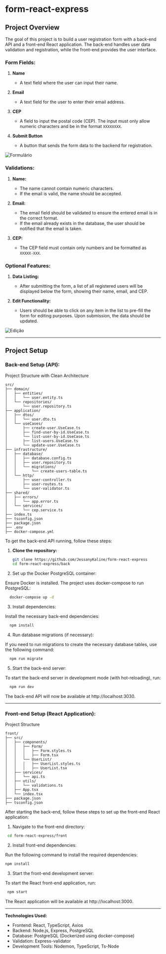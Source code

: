 # form-react-express

## Project Overview

The goal of this project is to build a user registration form with a back-end API and a front-end React application. The back-end handles user data validation and registration, while the front-end provides the user interface.

### **Form Fields:**
1. **Name**  
   - A text field where the user can input their name.

2. **Email**  
   - A text field for the user to enter their email address.

3. **CEP**  
   - A field to input the postal code (CEP). The input must only allow numeric characters and be in the format `XXXXXXXX`.

4. **Submit Button**  
   - A button that sends the form data to the backend for registration.
  
  ![Formulário](https://github.com/JessanyKaline/form-react-express/blob/main/images/tela.png)
  

### **Validations:**

1. **Name:**
   - The name cannot contain numeric characters.
   - If the email is valid, the name should be accepted.
  
2. **Email:**
   - The email field should be validated to ensure the entered email is in the correct format.
   - If the email already exists in the database, the user should be notified that the email is taken.

3. **CEP:**
   - The CEP field must contain only numbers and be formatted as `XXXXX-XXX`.

### **Optional Features:**

1. **Data Listing:**
   - After submitting the form, a list of all registered users will be displayed below the form, showing their name, email, and CEP.

2. **Edit Functionality:**
   - Users should be able to click on any item in the list to pre-fill the form for editing purposes. Upon submission, the data should be updated.
     
![Edição](https://github.com/JessanyKaline/form-react-express/blob/main/images/edi%C3%A7%C3%A3o.png)

---

## Project Setup

### **Back-end Setup (API):**

Project Structure with Clean Architecture

```plaintext
src/
├── domain/
│   ├── entities/
│   │   └── user.entity.ts
│   └── repositories/
│       └── user.repository.ts
├── application/
│   ├── dtos/
│   │   └── user.dto.ts
│   └── useCases/
│       ├── create-user.UseCase.ts
│       ├── find-user-by-id.UseCase.ts
│       └── list-user-by-id.UseCase.ts
│       ├── list-users.UseCase.ts
│       └── update-user.UseCase.ts
├── infrastructure/
│   ├── database/
│   │   ├── database.config.ts
│   │   ├── user.repository.ts
│   │   └── migrations/
│   │       └── create-users-table.ts
│   └── http/
│       ├── user-controller.ts
│       ├── user-routes.ts
│       └── user-validator.ts
├── shared/
│   ├── errors/
│   │   └── app.error.ts
│   └── services/
│       └── cep.service.ts
├── index.ts
├── tsconfig.json
├── package.json
├── .env
├── docker-compose.yml
```


To get the back-end API running, follow these steps:

1. **Clone the repository:**
   ```bash
   git clone https://github.com/JessanyKaline/form-react-express
   cd form-react-express/back
   ```

2. Set up the Docker PostgreSQL container:

Ensure Docker is installed. The project uses docker-compose to run PostgreSQL:
  ```bash
    docker-compose up -d
  ```

3. Install dependencies:

Install the necessary back-end dependencies:
  ```bash
    npm install
  ```

4. Run database migrations (if necessary):

If you need to run migrations to create the necessary database tables, use the following command:
  ```bash
    npm run migrate
  ```
5. Start the back-end server:

To start the back-end server in development mode (with hot-reloading), run:
  ```bash
    npm run dev
  ```
The back-end API will now be available at http://localhost:3030.

---

### **Front-end Setup (React Application):**

Project Structure

```plaintext
front/
├── src/
│   ├── components/
│   │   ├── Form/
│   │   │   ├── Form.styles.ts
│   │   │   ├── Form.tsx
│   │   └── UserList/
│   │   │   ├── UserList.styles.ts
│   │   │   ├── UserList.tsx
│   ├── services/
│   │   └── api.ts
│   ├── utils/
│   │   └── validations.ts
│   ├── App.tsx
│   └── index.tsx
├── package.json
├── tsconfig.json
```


After starting the back-end, follow these steps to set up the front-end React application:

1. Navigate to the front-end directory:
  ```bash
   cd form-react-express/front
  ```
2. Install front-end dependencies:

Run the following command to install the required dependencies:
  ```bash
  npm install
  ```
3. Start the front-end development server:

To start the React front-end application, run:
 ```bash
  npm start
  ```

The React application will be available at http://localhost:3000.

---
**Technologies Used:**
- Frontend: React, TypeScript, Axios
- Backend: Node.js, Express, PostgreSQL
- Database: PostgreSQL (Dockerized using docker-compose)
- Validation: Express-validator
- Development Tools: Nodemon, TypeScript, Ts-Node

